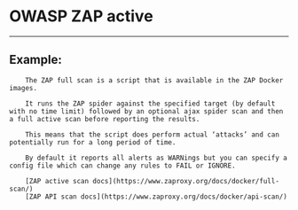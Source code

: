 # OWASP ZAP active
-------

## Example:

        The ZAP full scan is a script that is available in the ZAP Docker images.

        It runs the ZAP spider against the specified target (by default with no time limit) followed by an optional ajax spider scan and then a full active scan before reporting the results.

        This means that the script does perform actual ‘attacks’ and can potentially run for a long period of time.

        By default it reports all alerts as WARNings but you can specify a config file which can change any rules to FAIL or IGNORE. 

        [ZAP active scan docs](https://www.zaproxy.org/docs/docker/full-scan/)
        [ZAP API scan docs](https://www.zaproxy.org/docs/docker/api-scan/)